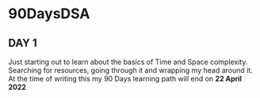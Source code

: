 # 90DaysDSA

**DAY 1**
---
  Just starting out to learn about the basics of Time and Space complexity. Searching for resources, going through it and wrapping my head around it. At the time of writing this my 90 Days learning path will end on **22 April 2022**
